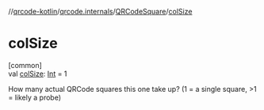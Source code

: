//[qrcode-kotlin](../../../index.md)/[qrcode.internals](../index.md)/[QRCodeSquare](index.md)/[colSize](col-size.md)

# colSize

[common]\
val [colSize](col-size.md): [Int](https://kotlinlang.org/api/latest/jvm/stdlib/kotlin-stdlib/kotlin/-int/index.html) = 1

How many actual QRCode squares this one take up? (1 = a single square, >1 = likely a probe)
